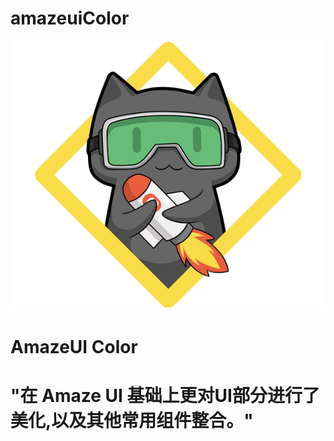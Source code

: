 # amazeuiColor
![](https://github.com/OKAERI/amazeuiColor/blob/master/color/assets/img/cat.png)
<h1>AmazeUI Color<h1>
"在 Amaze UI 基础上更对UI部分进行了美化,以及其他常用组件整合。"
